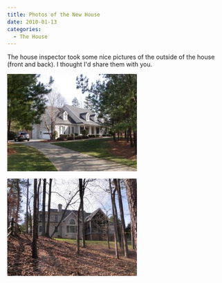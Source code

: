 ```yaml
---
title: Photos of the New House
date: 2010-01-13
categories: 
  - The House
---
```


The house inspector took some nice pictures of the outside of the house (front and back). I thought I'd share them with you.

[![](images/015-300x225.jpg)](http://www.thewargos.com/wp-content/uploads/2010/01/015.jpg)

[![](images/017-300x225.jpg)](http://www.thewargos.com/wp-content/uploads/2010/01/017.jpg)
